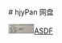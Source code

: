 <link href="ico/hp.ico" rel="icon" type="image/x-ico">
# hjyPan
网盘

<img src="./4060cf65d638e21810be93def2b055a.jpg" style="zoom:5%;" />[ASDF](./4060cf65d638e21810be93def2b055a.jpg)

